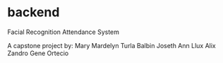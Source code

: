 # backend

Facial Recognition Attendance System


A capstone project by: Mary Mardelyn Turla Balbin
                       Joseth Ann Llux Alix
                       Zandro Gene Ortecio
